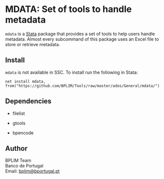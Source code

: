 # MDATA: Set of tools to handle metadata

`mdata` is a [Stata](http://www.stata.com/) package that provides a set of tools to help users handle metadata. Almost every subcommand of this package uses an Excel file to store or retrieve metadata.

## Install

`mdata` is not available in SSC. To install run the following in Stata:

```
net install mdata, from("https://github.com/BPLIM/Tools/raw/master/ados/General/mdata/")
```

## Dependencies

- filelist

- gtools

- bpencode

## Author

BPLIM Team
<br>Banco de Portugal
<br>Email: bplim@bportugal.pt
